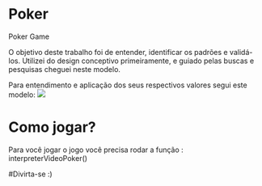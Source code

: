 # Poker
Poker Game

O objetivo deste trabalho foi de entender, identificar os padrões e validá-los.
Utilizei do design conceptivo primeiramente, e guiado pelas buscas e pesquisas cheguei neste modelo.

Para entendimento e aplicação dos seus respectivos valores segui este modelo:
<img src="https://4.bp.blogspot.com/-fIppUGOorWw/TdExzq9njDI/AAAAAAAAABE/g01WdYisFY4/s1600/gdfgdfg.jpg">


# Como jogar?
Para você jogar o jogo você precisa rodar a função : interpreterVideoPoker()

#Divirta-se :)



